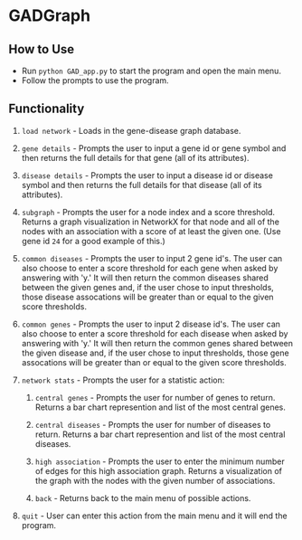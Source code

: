 # GADGraph

## How to Use

- Run `python GAD_app.py` to start the program and open the main menu.
- Follow the prompts to use the program.

## Functionality

1. `load network` - Loads in the gene-disease graph database.

2. `gene details` - Prompts the user to input a gene id or gene symbol and then returns the full details for that gene (all of its attributes).
  
3. `disease details` - Prompts the user to input a disease id or disease symbol and then returns the full details for that disease (all of its attributes).
  
4. `subgraph` - Prompts the user for a node index and a score threshold. Returns a graph visualization in NetworkX for that node and all of the nodes with an association with a score of at least the given one. (Use gene id `24` for a good example of this.)
  
5. `common diseases` - Prompts the user to input 2 gene id's. The user can also choose to enter a score threshold for each gene when asked by answering with 'y.' It will then return the common diseases shared between the given genes and, if the user chose to input thresholds, those disease assocations will be greater than or equal to the given score thresholds.
  
6. `common genes` - Prompts the user to input 2 disease id's. The user can also choose to enter a score threshold for each disease when asked by answering with 'y.' It will then return the common genes shared between the given disease and, if the user chose to input thresholds, those gene assocations will be greater than or equal to the given score thresholds.
  
7. `network stats` - Prompts the user for a statistic action:
    1. `central genes` - Prompts the user for number of genes to return. Returns a bar chart represention and list of the most central genes.
      
    2. `central diseases` - Prompts the user for number of diseases to return. Returns a bar chart represention and list of the most central diseases.
      
    3. `high association` - Prompts the user to enter the minimum number of edges for this high association graph. Returns a visualization of the graph with the nodes with the given number of associations.
      
    4. `back` - Returns back to the main menu of possible actions.
  
8.  `quit` - User can enter this action from the main menu and it will end the program.

